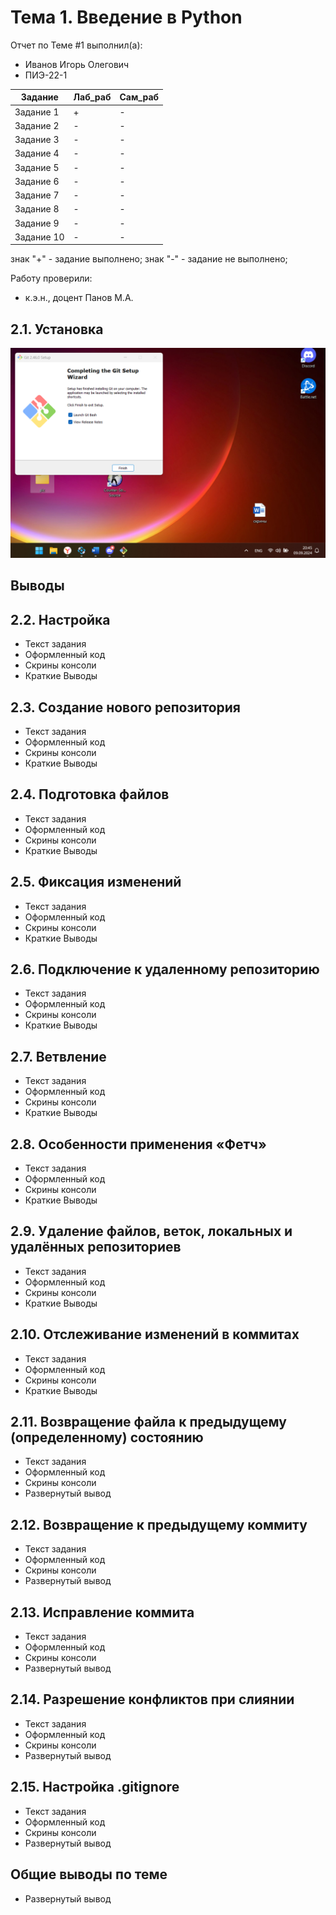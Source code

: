 # Тема 1. Введение в Python
Отчет по Теме #1 выполнил(а):
- Иванов Игорь Олегович
- ПИЭ-22-1

| Задание | Лаб_раб | Сам_раб |
| ------ | ------ | ------ |
| Задание 1 | + | - |
| Задание 2 | - | - |
| Задание 3 | - | - |
| Задание 4 | - | - |
| Задание 5 | - | - |
| Задание 6 | - | - |
| Задание 7 | - | - |
| Задание 8 | - | - |
| Задание 9 | - | - |
| Задание 10 | - | - |

знак "+" - задание выполнено; знак "-" - задание не выполнено;

Работу проверили:
- к.э.н., доцент Панов М.А.

## 2.1. Установка
![Меню](https://github.com/ANARKI-MOOZ/SoftwareEngineering/blob/Тема_1/pic/UstanovkaGit.png)

## Выводы


## 2.2. Настройка
- Текст задания
- Оформленный код
- Скрины консоли
- Краткие Выводы

## 2.3. Создание нового репозитория
- Текст задания
- Оформленный код
- Скрины консоли
- Краткие Выводы
  
## 2.4. Подготовка файлов
- Текст задания
- Оформленный код
- Скрины консоли
- Краткие Выводы

## 2.5. Фиксация изменений
- Текст задания
- Оформленный код
- Скрины консоли
- Краткие Выводы

## 2.6. Подключение к удаленному репозиторию
- Текст задания
- Оформленный код
- Скрины консоли
- Краткие Выводы

## 2.7. Ветвление
- Текст задания
- Оформленный код
- Скрины консоли
- Краткие Выводы

## 2.8. Особенности применения «Фетч»
- Текст задания
- Оформленный код
- Скрины консоли
- Краткие Выводы

## 2.9. Удаление файлов, веток, локальных и удалённых репозиториев
- Текст задания
- Оформленный код
- Скрины консоли
- Краткие Выводы

## 2.10. Отслеживание изменений в коммитах
- Текст задания
- Оформленный код
- Скрины консоли
- Краткие Выводы

## 2.11. Возвращение файла к предыдущему (определенному) состоянию
- Текст задания
- Оформленный код
- Скрины консоли
- Развернутый вывод
  
## 2.12. Возвращение к предыдущему коммиту
- Текст задания
- Оформленный код
- Скрины консоли
- Развернутый вывод
  
## 2.13. Исправление коммита
- Текст задания
- Оформленный код
- Скрины консоли
- Развернутый вывод
  
## 2.14. Разрешение конфликтов при слиянии
- Текст задания
- Оформленный код
- Скрины консоли
- Развернутый вывод
  
## 2.15. Настройка .gitignore
- Текст задания
- Оформленный код
- Скрины консоли
- Развернутый вывод

## Общие выводы по теме
- Развернутый вывод
